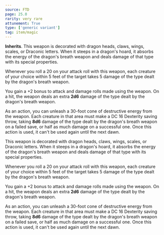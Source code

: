 ```yaml
---
source: FTD
page: 25.0
rarity: very rare
attunement: True
type: ['generic variant']
tag: item/magic
---
```


**Inherits**. This weapon is decorated with dragon heads, claws, wings, scales, or Draconic letters. When it steeps in a dragon's hoard, it absorbs the energy of the dragon's breath weapon and deals damage of that type with its special properties.

Whenever you roll a 20 on your attack roll with this weapon, each creature of your choice within 5 feet of the target takes 5 damage of the type dealt by the dragon's breath weapon.

You gain a +2 bonus to attack and damage rolls made using the weapon. On a hit, the weapon deals an extra **2d6** damage of the type dealt by the dragon's breath weapon.

As an action, you can unleash a 30-foot cone of destructive energy from the weapon. Each creature in that area must make a DC 16 Dexterity saving throw, taking **8d6** damage of the type dealt by the dragon's breath weapon on a failed save, or half as much damage on a successful one. Once this action is used, it can't be used again until the next dawn.


This weapon is decorated with dragon heads, claws, wings, scales, or Draconic letters. When it steeps in a dragon's hoard, it absorbs the energy of the dragon's breath weapon and deals damage of that type with its special properties.

Whenever you roll a 20 on your attack roll with this weapon, each creature of your choice within 5 feet of the target takes 5 damage of the type dealt by the dragon's breath weapon.

You gain a +2 bonus to attack and damage rolls made using the weapon. On a hit, the weapon deals an extra **2d6** damage of the type dealt by the dragon's breath weapon.

As an action, you can unleash a 30-foot cone of destructive energy from the weapon. Each creature in that area must make a DC 16 Dexterity saving throw, taking **8d6** damage of the type dealt by the dragon's breath weapon on a failed save, or half as much damage on a successful one. Once this action is used, it can't be used again until the next dawn.


